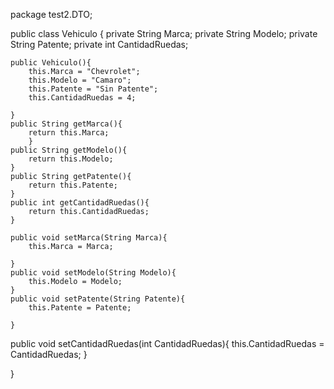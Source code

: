 package test2.DTO;

public class Vehiculo {
    private String Marca;
    private  String Modelo;
    private  String Patente;
    private int CantidadRuedas;

   
    public Vehiculo(){
        this.Marca = "Chevrolet";
        this.Modelo = "Camaro";
        this.Patente = "Sin Patente";
        this.CantidadRuedas = 4;
       
    }
    public String getMarca(){
        return this.Marca;
        }
    public String getModelo(){
        return this.Modelo;
    }
    public String getPatente(){
        return this.Patente;
    }
    public int getCantidadRuedas(){
        return this.CantidadRuedas;
    }
   
    public void setMarca(String Marca){
        this.Marca = Marca;
       
    }
    public void setModelo(String Modelo){
        this.Modelo = Modelo;
    }
    public void setPatente(String Patente){
        this.Patente = Patente;
     
    }
   public void setCantidadRuedas(int CantidadRuedas){
       this.CantidadRuedas = CantidadRuedas;
   }
   
}

